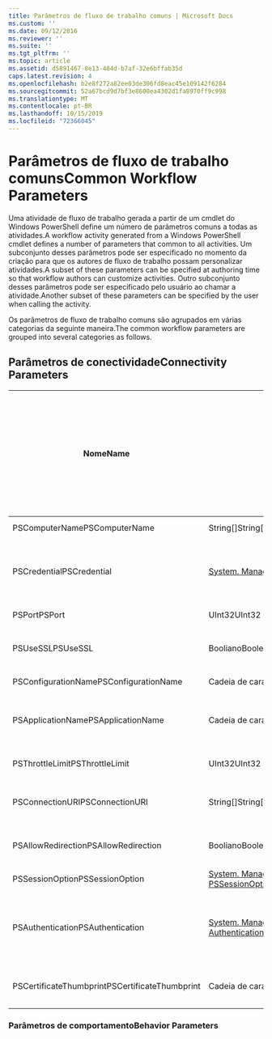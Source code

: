 ```yaml
---
title: Parâmetros de fluxo de trabalho comuns | Microsoft Docs
ms.custom: ''
ms.date: 09/12/2016
ms.reviewer: ''
ms.suite: ''
ms.tgt_pltfrm: ''
ms.topic: article
ms.assetid: d5891467-8e13-484d-b7af-32e6bffab35d
caps.latest.revision: 4
ms.openlocfilehash: b2e8f272a82ee03de306fd8eac45e109142f6284
ms.sourcegitcommit: 52a67bcd9d7bf3e8600ea4302d1fa8970ff9c998
ms.translationtype: MT
ms.contentlocale: pt-BR
ms.lasthandoff: 10/15/2019
ms.locfileid: "72366045"
---
```

# <a name="common-workflow-parameters"></a><span data-ttu-id="156f5-102">Parâmetros de fluxo de trabalho comuns</span><span class="sxs-lookup"><span data-stu-id="156f5-102">Common Workflow Parameters</span></span>

<span data-ttu-id="156f5-103">Uma atividade de fluxo de trabalho gerada a partir de um cmdlet do Windows PowerShell define um número de parâmetros comuns a todas as atividades.</span><span class="sxs-lookup"><span data-stu-id="156f5-103">A workflow activity generated from a Windows PowerShell cmdlet  defines a number of parameters that common to all activities.</span></span> <span data-ttu-id="156f5-104">Um subconjunto desses parâmetros pode ser especificado no momento da criação para que os autores de fluxo de trabalho possam personalizar atividades.</span><span class="sxs-lookup"><span data-stu-id="156f5-104">A subset of these parameters can be specified at authoring time so that workflow authors can customize activities.</span></span> <span data-ttu-id="156f5-105">Outro subconjunto desses parâmetros pode ser especificado pelo usuário ao chamar a atividade.</span><span class="sxs-lookup"><span data-stu-id="156f5-105">Another subset of these parameters can be specified by the user when calling the activity.</span></span>

<span data-ttu-id="156f5-106">Os parâmetros de fluxo de trabalho comuns são agrupados em várias categorias da seguinte maneira.</span><span class="sxs-lookup"><span data-stu-id="156f5-106">The common workflow parameters are grouped into several categories as follows.</span></span>

## <a name="connectivity-parameters"></a><span data-ttu-id="156f5-107">Parâmetros de conectividade</span><span class="sxs-lookup"><span data-stu-id="156f5-107">Connectivity Parameters</span></span>

|<span data-ttu-id="156f5-108">Nome</span><span class="sxs-lookup"><span data-stu-id="156f5-108">Name</span></span>|<span data-ttu-id="156f5-109">Tipo</span><span class="sxs-lookup"><span data-stu-id="156f5-109">Type</span></span>|<span data-ttu-id="156f5-110">Descrição</span><span class="sxs-lookup"><span data-stu-id="156f5-110">Description</span></span>|<span data-ttu-id="156f5-111">Pode ser especificado pelo usuário final no momento da execução?</span><span class="sxs-lookup"><span data-stu-id="156f5-111">Can be specified by end user at execution time?</span></span>|<span data-ttu-id="156f5-112">Pode ser especificado pelo autor do fluxo de trabalho no momento da criação?</span><span class="sxs-lookup"><span data-stu-id="156f5-112">Can be specified by workflow author at authoring time?</span></span>|<span data-ttu-id="156f5-113">Pode ser especificado pelo autor do fluxo de trabalho na instanciação?</span><span class="sxs-lookup"><span data-stu-id="156f5-113">Can be specified by workflow author at instantiation?</span></span>|
|----------|----------|-----------------|-----------------------------------------------------|------------------------------------------------------------|-----------------------------------------------------------|
|<span data-ttu-id="156f5-114">PSComputerName</span><span class="sxs-lookup"><span data-stu-id="156f5-114">PSComputerName</span></span>|<span data-ttu-id="156f5-115">String[]</span><span class="sxs-lookup"><span data-stu-id="156f5-115">String[]</span></span>|<span data-ttu-id="156f5-116">Uma lista de nomes de computador para os quais iniciar trabalhos.</span><span class="sxs-lookup"><span data-stu-id="156f5-116">A list of computer names for which to launch jobs.</span></span>|<span data-ttu-id="156f5-117">Sim</span><span class="sxs-lookup"><span data-stu-id="156f5-117">Yes</span></span>|<span data-ttu-id="156f5-118">Sim</span><span class="sxs-lookup"><span data-stu-id="156f5-118">Yes</span></span>|<span data-ttu-id="156f5-119">Sim</span><span class="sxs-lookup"><span data-stu-id="156f5-119">Yes</span></span>|
|<span data-ttu-id="156f5-120">PSCredential</span><span class="sxs-lookup"><span data-stu-id="156f5-120">PSCredential</span></span>|[<span data-ttu-id="156f5-121">System. Management. Automation. PSCredential</span><span class="sxs-lookup"><span data-stu-id="156f5-121">System.Management.Automation.PSCredential</span></span>](/dotnet/api/System.Management.Automation.PSCredential)|<span data-ttu-id="156f5-122">A credencial de autenticação a ser usada para fazer logon nos computadores especificados pelo parâmetro PSComputerName.</span><span class="sxs-lookup"><span data-stu-id="156f5-122">The authentication credential to use to login to the computers specified by the PSComputerName parameter.</span></span> <span data-ttu-id="156f5-123">Esse parâmetro será válido somente se PSComputerName for especificado.</span><span class="sxs-lookup"><span data-stu-id="156f5-123">This parameter is valid only if PSComputerName is specified.</span></span>|<span data-ttu-id="156f5-124">Sim</span><span class="sxs-lookup"><span data-stu-id="156f5-124">Yes</span></span>|<span data-ttu-id="156f5-125">Sim</span><span class="sxs-lookup"><span data-stu-id="156f5-125">Yes</span></span>|<span data-ttu-id="156f5-126">Sim</span><span class="sxs-lookup"><span data-stu-id="156f5-126">Yes</span></span>|
|<span data-ttu-id="156f5-127">PSPort</span><span class="sxs-lookup"><span data-stu-id="156f5-127">PSPort</span></span>|<span data-ttu-id="156f5-128">UInt32</span><span class="sxs-lookup"><span data-stu-id="156f5-128">UInt32</span></span>|<span data-ttu-id="156f5-129">A porta a ser usada para executar o fluxo de trabalho.</span><span class="sxs-lookup"><span data-stu-id="156f5-129">The port to be used to run the workflow.</span></span>|<span data-ttu-id="156f5-130">Sim</span><span class="sxs-lookup"><span data-stu-id="156f5-130">Yes</span></span>|<span data-ttu-id="156f5-131">Sim</span><span class="sxs-lookup"><span data-stu-id="156f5-131">Yes</span></span>|<span data-ttu-id="156f5-132">Sim</span><span class="sxs-lookup"><span data-stu-id="156f5-132">Yes</span></span>|
|<span data-ttu-id="156f5-133">PSUseSSL</span><span class="sxs-lookup"><span data-stu-id="156f5-133">PSUseSSL</span></span>|<span data-ttu-id="156f5-134">Booliano</span><span class="sxs-lookup"><span data-stu-id="156f5-134">Boolean</span></span>|<span data-ttu-id="156f5-135">Use o protocolo protocolo SSL (SSL) para estabelecer uma conexão segura com o computador remoto para executar o fluxo de trabalho.</span><span class="sxs-lookup"><span data-stu-id="156f5-135">Use Secure Sockets Layer (SSL) protocol to establish a secure connection to the remote computer to run the workflow.</span></span>|<span data-ttu-id="156f5-136">Sim</span><span class="sxs-lookup"><span data-stu-id="156f5-136">Yes</span></span>|<span data-ttu-id="156f5-137">Sim</span><span class="sxs-lookup"><span data-stu-id="156f5-137">Yes</span></span>|<span data-ttu-id="156f5-138">Sim</span><span class="sxs-lookup"><span data-stu-id="156f5-138">Yes</span></span>|
|<span data-ttu-id="156f5-139">PSConfigurationName</span><span class="sxs-lookup"><span data-stu-id="156f5-139">PSConfigurationName</span></span>|<span data-ttu-id="156f5-140">Cadeia de caracteres</span><span class="sxs-lookup"><span data-stu-id="156f5-140">String</span></span>|<span data-ttu-id="156f5-141">A configuração de sessão usada para executar o fluxo de trabalho.</span><span class="sxs-lookup"><span data-stu-id="156f5-141">The session configuration used to run the workflow.</span></span>|<span data-ttu-id="156f5-142">Sim</span><span class="sxs-lookup"><span data-stu-id="156f5-142">Yes</span></span>|<span data-ttu-id="156f5-143">Sim</span><span class="sxs-lookup"><span data-stu-id="156f5-143">Yes</span></span>|<span data-ttu-id="156f5-144">Sim</span><span class="sxs-lookup"><span data-stu-id="156f5-144">Yes</span></span>|
|<span data-ttu-id="156f5-145">PSApplicationName</span><span class="sxs-lookup"><span data-stu-id="156f5-145">PSApplicationName</span></span>|<span data-ttu-id="156f5-146">Cadeia de caracteres</span><span class="sxs-lookup"><span data-stu-id="156f5-146">String</span></span>|<span data-ttu-id="156f5-147">A parte do nome do aplicativo do URI de conexão para a execução do fluxo de trabalho.</span><span class="sxs-lookup"><span data-stu-id="156f5-147">The application name portion of the connection URI for the workflow execution.</span></span> <span data-ttu-id="156f5-148">Use esse parâmetro somente quando não estiver usando o parâmetro Conexãouri.</span><span class="sxs-lookup"><span data-stu-id="156f5-148">Use this parameter only when you are not using the ConnectionURI parameter.</span></span>|<span data-ttu-id="156f5-149">Sim</span><span class="sxs-lookup"><span data-stu-id="156f5-149">Yes</span></span>|<span data-ttu-id="156f5-150">Sim</span><span class="sxs-lookup"><span data-stu-id="156f5-150">Yes</span></span>|<span data-ttu-id="156f5-151">Sim</span><span class="sxs-lookup"><span data-stu-id="156f5-151">Yes</span></span>|
|<span data-ttu-id="156f5-152">PSThrottleLimit</span><span class="sxs-lookup"><span data-stu-id="156f5-152">PSThrottleLimit</span></span>|<span data-ttu-id="156f5-153">UInt32</span><span class="sxs-lookup"><span data-stu-id="156f5-153">UInt32</span></span>|<span data-ttu-id="156f5-154">O número máximo de conexões simultâneas que podem ser estabelecidas para executar o fluxo de trabalho.</span><span class="sxs-lookup"><span data-stu-id="156f5-154">The maximum number of concurrent connections that can be established to run the workflow.</span></span>|<span data-ttu-id="156f5-155">Sim</span><span class="sxs-lookup"><span data-stu-id="156f5-155">Yes</span></span>|<span data-ttu-id="156f5-156">TBD</span><span class="sxs-lookup"><span data-stu-id="156f5-156">TBD</span></span>|<span data-ttu-id="156f5-157">Sim</span><span class="sxs-lookup"><span data-stu-id="156f5-157">Yes</span></span>|
|<span data-ttu-id="156f5-158">PSConnectionURI</span><span class="sxs-lookup"><span data-stu-id="156f5-158">PSConnectionURI</span></span>|<span data-ttu-id="156f5-159">String[]</span><span class="sxs-lookup"><span data-stu-id="156f5-159">String[]</span></span>|<span data-ttu-id="156f5-160">Uma matriz de URIs totalmente qualificados que especificam os pontos de extremidade para as sessões interativas usadas para executar o fluxo de trabalho.</span><span class="sxs-lookup"><span data-stu-id="156f5-160">An array of fully-qualified URIs that specify the endpoints for the interactive sessions used to run the workflow.</span></span>|<span data-ttu-id="156f5-161">Sim</span><span class="sxs-lookup"><span data-stu-id="156f5-161">Yes</span></span>|<span data-ttu-id="156f5-162">Sim</span><span class="sxs-lookup"><span data-stu-id="156f5-162">Yes</span></span>|<span data-ttu-id="156f5-163">Sim</span><span class="sxs-lookup"><span data-stu-id="156f5-163">Yes</span></span>|
|<span data-ttu-id="156f5-164">PSAllowRedirection</span><span class="sxs-lookup"><span data-stu-id="156f5-164">PSAllowRedirection</span></span>|<span data-ttu-id="156f5-165">Booliano</span><span class="sxs-lookup"><span data-stu-id="156f5-165">Boolean</span></span>|<span data-ttu-id="156f5-166">Especifica se deve permitir o redirecionamento dessa conexão a um URI alternativo para executar o fluxo de trabalho.</span><span class="sxs-lookup"><span data-stu-id="156f5-166">Specifies whether to allow redirection of this connection to an alternate URI to run the workflow.</span></span>|<span data-ttu-id="156f5-167">Sim</span><span class="sxs-lookup"><span data-stu-id="156f5-167">Yes</span></span>|<span data-ttu-id="156f5-168">Sim</span><span class="sxs-lookup"><span data-stu-id="156f5-168">Yes</span></span>|<span data-ttu-id="156f5-169">Sim</span><span class="sxs-lookup"><span data-stu-id="156f5-169">Yes</span></span>|
|<span data-ttu-id="156f5-170">PSSessionOption</span><span class="sxs-lookup"><span data-stu-id="156f5-170">PSSessionOption</span></span>|[<span data-ttu-id="156f5-171">System. Management. Automation. Remoting. PSSessionOption</span><span class="sxs-lookup"><span data-stu-id="156f5-171">System.Management.Automation.Remoting.Pssessionoption</span></span>](/dotnet/api/System.Management.Automation.Remoting.PSSessionOption)|<span data-ttu-id="156f5-172">Opções avançadas para a sessão usada para executar o fluxo de trabalho.</span><span class="sxs-lookup"><span data-stu-id="156f5-172">Advanced options for the session used to run the workflow.</span></span>|<span data-ttu-id="156f5-173">Sim</span><span class="sxs-lookup"><span data-stu-id="156f5-173">Yes</span></span>|<span data-ttu-id="156f5-174">Sim</span><span class="sxs-lookup"><span data-stu-id="156f5-174">Yes</span></span>|<span data-ttu-id="156f5-175">Sim</span><span class="sxs-lookup"><span data-stu-id="156f5-175">Yes</span></span>|
|<span data-ttu-id="156f5-176">PSAuthentication</span><span class="sxs-lookup"><span data-stu-id="156f5-176">PSAuthentication</span></span>|[<span data-ttu-id="156f5-177">System. Management. Automation. Runspaces. AuthenticationMechanism</span><span class="sxs-lookup"><span data-stu-id="156f5-177">System.Management.Automation.Runspaces.Authenticationmechanism</span></span>](/dotnet/api/System.Management.Automation.Runspaces.AuthenticationMechanism)|<span data-ttu-id="156f5-178">Um valor da enumeração [System. Management. Automation. Runspaces. AuthenticationMechanism](/dotnet/api/System.Management.Automation.Runspaces.AuthenticationMechanism) que especifica o mecanismo de autenticação usado para autenticar as credenciais do usuário.</span><span class="sxs-lookup"><span data-stu-id="156f5-178">A value of the [System.Management.Automation.Runspaces.Authenticationmechanism](/dotnet/api/System.Management.Automation.Runspaces.AuthenticationMechanism) enumeration that specifies the authentication mechanism used to authenticate the user's credentials.</span></span>|<span data-ttu-id="156f5-179">Sim</span><span class="sxs-lookup"><span data-stu-id="156f5-179">Yes</span></span>|<span data-ttu-id="156f5-180">Sim</span><span class="sxs-lookup"><span data-stu-id="156f5-180">Yes</span></span>|<span data-ttu-id="156f5-181">Sim</span><span class="sxs-lookup"><span data-stu-id="156f5-181">Yes</span></span>|
|<span data-ttu-id="156f5-182">PSCertificateThumbprint</span><span class="sxs-lookup"><span data-stu-id="156f5-182">PSCertificateThumbprint</span></span>|<span data-ttu-id="156f5-183">Cadeia de caracteres</span><span class="sxs-lookup"><span data-stu-id="156f5-183">String</span></span>|<span data-ttu-id="156f5-184">O certificado de chave pública digital (X509) de uma conta de usuário que tem permissão para executar o fluxo de trabalho.</span><span class="sxs-lookup"><span data-stu-id="156f5-184">The digital public key certificate (X509) of a user account that has permission to run the workflow.</span></span>|<span data-ttu-id="156f5-185">Sim</span><span class="sxs-lookup"><span data-stu-id="156f5-185">Yes</span></span>|<span data-ttu-id="156f5-186">Sim</span><span class="sxs-lookup"><span data-stu-id="156f5-186">Yes</span></span>|<span data-ttu-id="156f5-187">Sim</span><span class="sxs-lookup"><span data-stu-id="156f5-187">Yes</span></span>|

### <a name="behavior-parameters"></a><span data-ttu-id="156f5-188">Parâmetros de comportamento</span><span class="sxs-lookup"><span data-stu-id="156f5-188">Behavior Parameters</span></span>